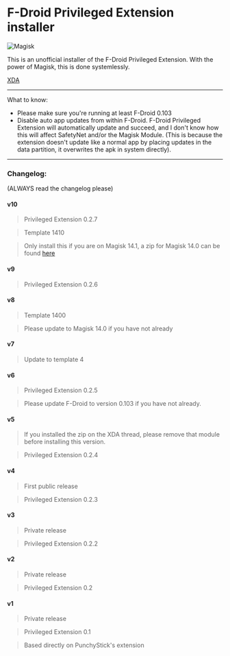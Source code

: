 # F-Droid Privileged Extension installer

![Magisk](http://i.imgur.com/WA4LBkF.png)

This is an unofficial installer of the F-Droid Privileged Extension. With the power of Magisk, this is done systemlessly.

[XDA](https://forum.xda-developers.com/apps/magisk/module-f-droid-privileged-extension-t3587068#post71796001)

---

What to know:

* Please make sure you're running at least F-Droid 0.103
* Disable auto app updates from within F-Droid. F-Droid Privileged Extension will automatically update and succeed, and I don't know how this will affect SafetyNet and/or the Magisk Module. (This is because the extension doesn't update like a normal app by placing updates in the data partition, it overwrites the apk in system directly).

---

### Changelog:

(ALWAYS read the changelog please)

#### v10

>Privileged Extension 0.2.7

>Template 1410

>Only install this if you are on Magisk 14.1, a zip for Magisk 14.0 can be found [here](https://forum.xda-developers.com/attachment.php?attachmentid=4292269&d=1507133441)

#### v9

>Privileged Extension 0.2.6

#### v8

>Template 1400

>Please update to Magisk 14.0 if you have not already

#### v7

>Update to template 4

#### v6

>Privileged Extension 0.2.5

>Please update F-Droid to version 0.103 if you have not already.

#### v5

>If you installed the zip on the XDA thread, please remove that module before installing this version.

>Privileged Extension 0.2.4

#### v4

>First public release

>Privileged Extension 0.2.3

#### v3

>Private release

>Privileged Extension 0.2.2

#### v2

>Private release

>Privileged Extension 0.2


#### v1

>Private release

>Privileged Extension 0.1

>Based directly on PunchyStick's extension

